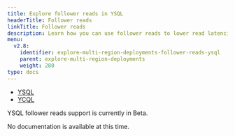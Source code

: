 ```yaml
---
title: Explore follower reads in YSQL
headerTitle: Follower reads
linkTitle: Follower reads
description: Learn how you can use follower reads to lower read latencies in local YugabyteDB clusters.
menu:
  v2.8:
    identifier: explore-multi-region-deployments-follower-reads-ysql
    parent: explore-multi-region-deployments
    weight: 280
type: docs
---
```


<ul class="nav nav-tabs-alt nav-tabs-yb">

  <li >
    <a href="../follower-reads-ysql/" class="nav-link active">
      <i class="icon-postgres" aria-hidden="true"></i>YSQL</a>
  </li>

  <li >
    <a href="../read-replicas-ycql/" class="nav-link">
      <i class="icon-cassandra" aria-hidden="true"></i>YCQL</a>
  </li>

</ul>

YSQL follower reads support is currently in Beta.

No documentation is available at this time.
